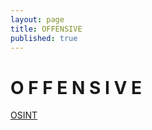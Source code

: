 ```yaml
---
layout: page
title: OFFENSIVE
published: true
---
```


# O F F E N S I V E
                                
<a href="{{ site.baseurl }}_posts/OSINT">OSINT</a><br>
